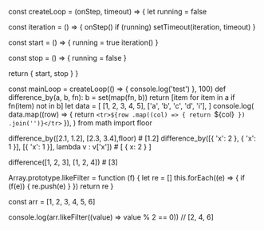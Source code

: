 const createLoop = (onStep, timeout) => {
  let running = false

  const iteration = () => {
    onStep()
    if (running) setTimeout(iteration, timeout)
  }

  const start = () => {
    running = true
    iteration()
  }

  const stop = () => {
    running = false
  }

  return { start, stop }
}

const mainLoop = createLoop(() => {
  console.log('test')
}, 100)
def difference_by(a, b, fn):
    b = set(map(fn, b))
    return [item for item in a if fn(item) not in b]
let data = [
  [1, 2, 3, 4, 5],
  ['a', 'b', 'c', 'd', 'i'],
]
console.log(
  data.map((row) => {
    return `<tr>${row
      .map((col) => {
        return `<td>${col}</td>`
      })
      .join('')}</tr>`
  }),
)
from math import floor


difference_by([2.1, 1.2], [2.3, 3.4],floor) # [1.2]
difference_by([{ 'x': 2 }, { 'x': 1 }], [{ 'x': 1 }], lambda v : v['x']) # [ { x: 2 } ]

difference([1, 2, 3], [1, 2, 4]) # [3]

Array.prototype.likeFilter = function (f) {
  let re = []
  this.forEach((e) => {
    if (f(e)) {
      re.push(e)
    }
  })
  return re
}

const arr = [1, 2, 3, 4, 5, 6]

console.log(arr.likeFilter((value) => value % 2 == 0)) // [2, 4, 6]
